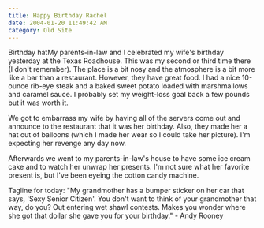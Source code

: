 ```yaml
---
title: Happy Birthday Rachel
date: 2004-01-20 11:49:42 AM
category: Old Site
---
```


Birthday hatMy parents-in-law and I celebrated my wife's birthday yesterday at the Texas Roadhouse. This was my second or third time there (I don't remember). The place is a bit nosy and the atmosphere is a bit more like a bar than a restaurant. However, they have great food. I had a nice 10-ounce rib-eye steak and a baked sweet potato loaded with marshmallows and caramel sauce. I probably set my weight-loss goal back a few pounds but it was worth it.

We got to embarrass my wife by having all of the servers come out and announce to the restaurant that it was her birthday. Also, they made her a hat out of balloons (which I made her wear so I could take her picture). I'm expecting her revenge any day now.

Afterwards we went to my parents-in-law's house to have some ice cream cake and to watch her unwrap her presents. I'm not sure what her favorite present is, but I've been eyeing the cotton candy machine.

Tagline for today: "My grandmother has a bumper sticker on her car that says, 'Sexy Senior Citizen'. You don't want to think of your grandmother that way, do you? Out entering wet shawl contests. Makes you wonder where she got that dollar she gave you for your birthday." - Andy Rooney
